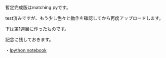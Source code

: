 暫定完成版はmatching.pyです。

test済みですが、もう少し色々と動作を確認してから再度アップロードします。

下は第1週目に作ったものです。

記念に残しておきます。

・[Ipython notebook](http://nbviewer.ipython.org/github/NlGG/matching/blob/master/match.ipynb)

